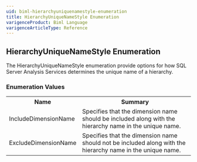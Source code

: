 ```yaml
---
uid: biml-hierarchyuniquenamestyle-enumeration
title: HierarchyUniqueNameStyle Enumeration
varigenceProduct: Biml Language
varigenceArticleType: Reference
---
```


## HierarchyUniqueNameStyle Enumeration<div class="LanguageSummary"><div class ="SummaryItem">The HierarchyUniqueNameStyle enumeration provide options for how SQL Server Analysis Services determines the unique name of a hierarchy.</div></div><div class="EnumValueGroup">### Enumeration Values<table id="EnumValue" class="MemberList"><tbody><tr><th class="MemberNameColumnHeader">Name</th><th class="MemberSummaryColumnHeader">Summary</th></tr><tr class="cd0"><td class="MemberName">IncludeDimensionName</td><td class="MemberSummary"><div class ="SummaryItem">Specifies that the dimension name should be included along with the hierarchy name in the unique name.</div></td></tr><tr class="cd1"><td class="MemberName">ExcludeDimensionName</td><td class="MemberSummary"><div class ="SummaryItem">Specifies that the dimension name should not be included along with the hierarchy name in the unique name.</div></td></tr></tbody></table></div>